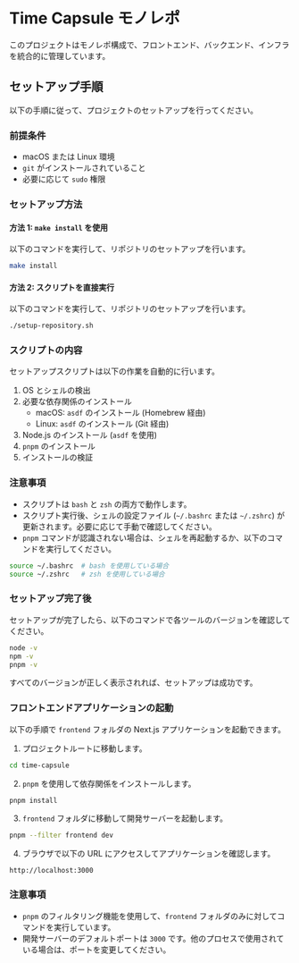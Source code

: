 # Time Capsule モノレポ

このプロジェクトはモノレポ構成で、フロントエンド、バックエンド、インフラを統合的に管理しています。

## セットアップ手順

以下の手順に従って、プロジェクトのセットアップを行ってください。

### 前提条件

- macOS または Linux 環境
- `git` がインストールされていること
- 必要に応じて `sudo` 権限

### セットアップ方法

#### 方法 1: `make install` を使用

以下のコマンドを実行して、リポジトリのセットアップを行います。

```bash
make install
```

#### 方法 2: スクリプトを直接実行

以下のコマンドを実行して、リポジトリのセットアップを行います。

```bash
./setup-repository.sh
```

### スクリプトの内容

セットアップスクリプトは以下の作業を自動的に行います。

1. OS とシェルの検出
2. 必要な依存関係のインストール
   - macOS: `asdf` のインストール (Homebrew 経由)
   - Linux: `asdf` のインストール (Git 経由)
3. Node.js のインストール (`asdf` を使用)
4. `pnpm` のインストール
5. インストールの検証

### 注意事項

- スクリプトは `bash` と `zsh` の両方で動作します。
- スクリプト実行後、シェルの設定ファイル (`~/.bashrc` または `~/.zshrc`) が更新されます。必要に応じて手動で確認してください。
- `pnpm` コマンドが認識されない場合は、シェルを再起動するか、以下のコマンドを実行してください。

```bash
source ~/.bashrc  # bash を使用している場合
source ~/.zshrc   # zsh を使用している場合
```

### セットアップ完了後

セットアップが完了したら、以下のコマンドで各ツールのバージョンを確認してください。

```bash
node -v
npm -v
pnpm -v
```

すべてのバージョンが正しく表示されれば、セットアップは成功です。

### フロントエンドアプリケーションの起動

以下の手順で `frontend` フォルダの Next.js アプリケーションを起動できます。

1. プロジェクトルートに移動します。

```bash
cd time-capsule
```

2. `pnpm` を使用して依存関係をインストールします。

```bash
pnpm install
```

3. `frontend` フォルダに移動して開発サーバーを起動します。

```bash
pnpm --filter frontend dev
```

4. ブラウザで以下の URL にアクセスしてアプリケーションを確認します。

```
http://localhost:3000
```

### 注意事項

- `pnpm` のフィルタリング機能を使用して、`frontend` フォルダのみに対してコマンドを実行しています。
- 開発サーバーのデフォルトポートは `3000` です。他のプロセスで使用されている場合は、ポートを変更してください。
